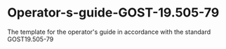 # Operator-s-guide-GOST-19.505-79
The template for the operator's guide in accordance with the standard GOST19.505-79
